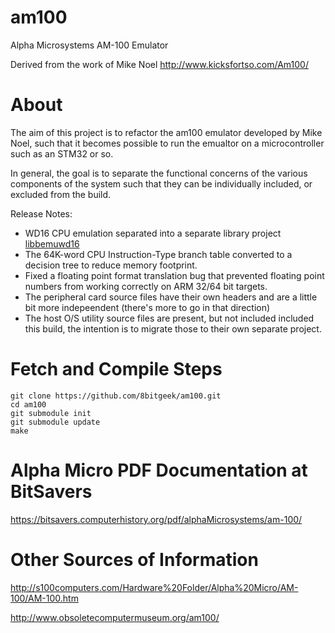 # am100

Alpha Microsystems AM-100 Emulator 

Derived from the work of Mike Noel http://www.kicksfortso.com/Am100/

# About

The aim of this project is to refactor the am100 emulator developed by 
Mike Noel, such that it becomes possible to run the emualtor on a 
microcontroller such as an STM32 or so.

In general, the goal is to separate the functional concerns of the various 
components of the system such that they can be individually included, or excluded from the build.

Release Notes:

- WD16 CPU emulation separated into a separate library project [libbemuwd16](https://github.com/8bitgeek/libemuwd16)
- The 64K-word CPU Instruction-Type branch table converted to a decision tree to reduce memory footprint.
- Fixed a floating point format translation bug that prevented floating point numbers from working correctly on ARM 32/64 bit targets.
- The peripheral card source files have their own headers and are a little bit more indepeendent (there's more to go in that direction)
- The host O/S utility source files are present, but not included included this build, the intention is to migrate those to their own separate project.

# Fetch and Compile Steps
```
git clone https://github.com/8bitgeek/am100.git
cd am100
git submodule init
git submodule update
make
```

# Alpha Micro PDF Documentation at BitSavers

https://bitsavers.computerhistory.org/pdf/alphaMicrosystems/am-100/

# Other Sources of Information

http://s100computers.com/Hardware%20Folder/Alpha%20Micro/AM-100/AM-100.htm


http://www.obsoletecomputermuseum.org/am100/

